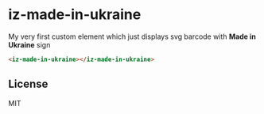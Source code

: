 # iz-made-in-ukraine

My very first custom element which just displays svg barcode with **Made in Ukraine** sign

<!--
```
<custom-element-demo>
  <template>
    <script src="iz-made-in-ukraine.js"></script>
    <iz-made-in-ukraine></iz-made-in-ukraine>
  </template>
</custom-element-demo>
```
-->
```html
<iz-made-in-ukraine></iz-made-in-ukraine>
```

## License
MIT
